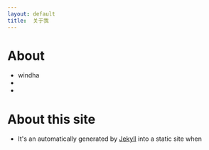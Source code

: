 ```yaml
---
layout: default
title:  关于我
---
```


About
========

* windha
* 
* 


About this site
===============
* It's an automatically generated by
  [Jekyll](https://github.com/jekyll/jekyll) into a static site when


